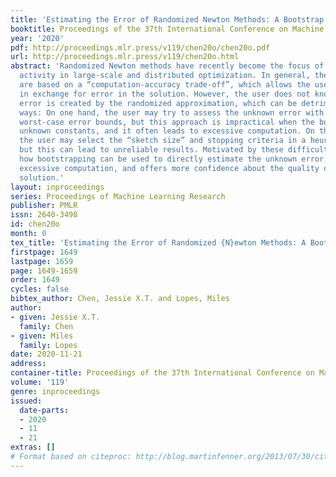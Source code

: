 ```yaml
---
title: 'Estimating the Error of Randomized Newton Methods: A Bootstrap Approach'
booktitle: Proceedings of the 37th International Conference on Machine Learning
year: '2020'
pdf: http://proceedings.mlr.press/v119/chen20o/chen20o.pdf
url: http://proceedings.mlr.press/v119/chen20o.html
abstract: 'Randomized Newton methods have recently become the focus of intense research
  activity in large-scale and distributed optimization. In general, these methods
  are based on a “computation-accuracy trade-off”, which allows the user to gain scalability
  in exchange for error in the solution. However, the user does not know how much
  error is created by the randomized approximation, which can be detrimental in two
  ways: On one hand, the user may try to assess the unknown error with theoretical
  worst-case error bounds, but this approach is impractical when the bounds involve
  unknown constants, and it often leads to excessive computation. On the other hand,
  the user may select the “sketch size” and stopping criteria in a heuristic manner,
  but this can lead to unreliable results. Motivated by these difficulties, we show
  how bootstrapping can be used to directly estimate the unknown error, which prevents
  excessive computation, and offers more confidence about the quality of a randomized
  solution.'
layout: inproceedings
series: Proceedings of Machine Learning Research
publisher: PMLR
issn: 2640-3498
id: chen20o
month: 0
tex_title: 'Estimating the Error of Randomized {N}ewton Methods: A Bootstrap Approach'
firstpage: 1649
lastpage: 1659
page: 1649-1659
order: 1649
cycles: false
bibtex_author: Chen, Jessie X.T. and Lopes, Miles
author:
- given: Jessie X.T.
  family: Chen
- given: Miles
  family: Lopes
date: 2020-11-21
address: 
container-title: Proceedings of the 37th International Conference on Machine Learning
volume: '119'
genre: inproceedings
issued:
  date-parts:
  - 2020
  - 11
  - 21
extras: []
# Format based on citeproc: http://blog.martinfenner.org/2013/07/30/citeproc-yaml-for-bibliographies/
---
```

